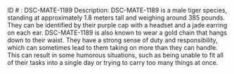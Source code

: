 ID # : DSC-MATE-1189
Description: DSC-MATE-1189 is a male tiger species, standing at approximately 1.8 meters tall and weighing around 385 pounds. They can be identified by their purple cap with a headset and a jade earring on each ear. DSC-MATE-1189 is also known to wear a gold chain that hangs down to their waist. They have a strong sense of duty and responsibility, which can sometimes lead to them taking on more than they can handle. This can result in some humorous situations, such as being unable to fit all of their tasks into a single day or trying to carry too many things at once.